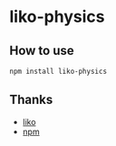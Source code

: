 # liko-physics

## How to use

```bash
npm install liko-physics
```

## Thanks

- [liko](https://github.com/letmaker/liko)
- [npm](https://www.npmjs.com/package/liko-physics)
